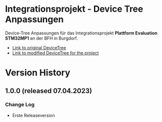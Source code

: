 # Integrationsprojekt - Device Tree Anpassungen
Device-Tree Anpassungen für das Integrationsprojekt **Plattform Evaluation STM32MP1** an der BFH in Burgdorf.


- [Link to original DeviceTree](OriginalDeviceTree)
- [Link to modified DeviceTree for the project](ModifiedDeviceTree)

# Version History

## 1.0.0 (released 07.04.2023)
### Change Log
- Erste Releaseversion

